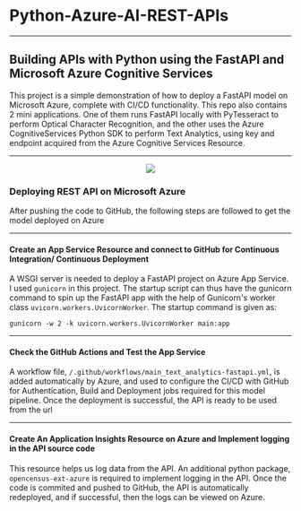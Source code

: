 # Python-Azure-AI-REST-APIs

---

## Building APIs with Python using the FastAPI and Microsoft Azure Cognitive Services

This project is a simple demonstration of how to deploy a FastAPI model on Microsoft Azure, complete with CI/CD functionality. This repo also contains 2 mini applications. One of them runs FastAPI locally with PyTesseract to perform Optical Character Recognition, and the other uses the Azure CognitiveServices Python SDK to perform Text Analytics, using key and endpoint acquired from the Azure Cognitive Services Resource.

---

<div align="center">
<img src="https://github.com/ovokpus/Python-AI-REST-APIs/blob/main/images/azure-cognitive-services.png">
</div>

### Deploying REST API on Microsoft Azure

After pushing the code to GitHub, the following steps are followed to get the model deployed on Azure

---

#### Create an App Service Resource and connect to GitHub for Continuous Integration/ Continuous Deployment

A WSGI server is needed to deploy a FastAPI project on Azure App Service. I used `gunicorn` in this project. The startup script can thus have the gunicorn command to spin up the FastAPI app with the help of Gunicorn's worker class `uvicorn.workers.UvicornWorker`. The startup command is given as:

```
gunicorn -w 2 -k uvicorn.workers.UvicornWorker main:app
```

---

#### Check the GitHub Actions and Test the App Service

A workflow file, `/.github/workflows/main_text_analytics-fastapi.yml`, is added automatically by Azure, and used to configure the CI/CD with GitHub for Authentication, Build and Deployment jobs required for this model pipeline. Once the deployment is successful, the API is ready to be used from the url

---

#### Create An Application Insights Resource on Azure and Implement logging in the API source code

This resource helps us log data from the API. An additional python package, `opencensus-ext-azure` is required to implement logging in the API. Once the code is commited and pushed to GitHub, the API is automatically redeployed, and if successful, then the logs can be viewed on Azure.

